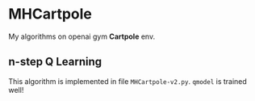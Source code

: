 #  MHCartpole
My algorithms on openai gym **Cartpole** env.

##  n-step Q Learning

This algorithm is implemented in file ```MHCartpole-v2.py```. ```qmodel``` is trained well!